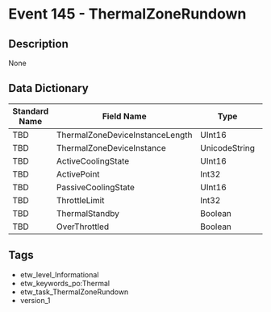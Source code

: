# Event 145 - ThermalZoneRundown

## Description
None

## Data Dictionary
|Standard Name|Field Name|Type|Description|Sample Value|
|---|---|---|---|---|
|TBD|ThermalZoneDeviceInstanceLength|UInt16|None|`None`|
|TBD|ThermalZoneDeviceInstance|UnicodeString|None|`None`|
|TBD|ActiveCoolingState|UInt16|None|`None`|
|TBD|ActivePoint|Int32|None|`None`|
|TBD|PassiveCoolingState|UInt16|None|`None`|
|TBD|ThrottleLimit|Int32|None|`None`|
|TBD|ThermalStandby|Boolean|None|`None`|
|TBD|OverThrottled|Boolean|None|`None`|

## Tags
* etw_level_Informational
* etw_keywords_po:Thermal
* etw_task_ThermalZoneRundown
* version_1